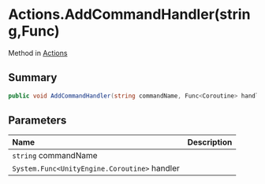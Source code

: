 # Actions.AddCommandHandler(string,Func<Coroutine>)

Method in [Actions](/api/csharp/yarn.unity.actions.md)

## Summary



```csharp
public void AddCommandHandler(string commandName, Func<Coroutine> handler);
```

## Parameters

|Name|Description|
|:---|:---|
|`string` commandName||
|`System.Func<UnityEngine.Coroutine>` handler||

